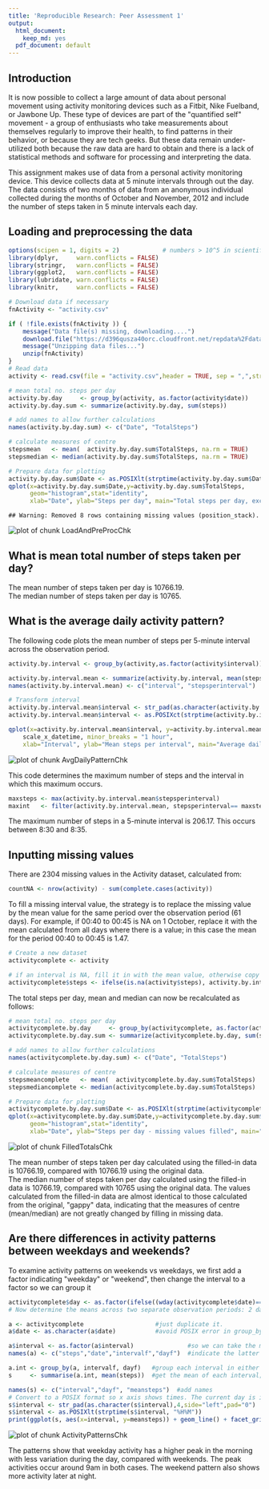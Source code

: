 ```yaml
---
title: 'Reproducible Research: Peer Assessment 1'
output:
  html_document:
    keep_md: yes
  pdf_document: default
---
```

## Introduction
It is now possible to collect a large amount of data about personal movement using activity monitoring devices such as a Fitbit, Nike Fuelband, or Jawbone Up. These type of devices are part of the "quantified self" movement - a group of enthusiasts who take measurements about themselves regularly to improve their health, to find patterns in their behavior, or because they are tech geeks. But these data remain under-utilized both because the raw data are hard to obtain and there is a lack of statistical methods and software for processing and interpreting the data.  

This assignment makes use of data from a personal activity monitoring device. This device collects data at 5 minute intervals through out the day. The data consists of two months of data from an anonymous individual collected during the months of October and November, 2012 and include the number of steps taken in 5 minute intervals each day.

## Loading and preprocessing the data

```r
options(scipen = 1, digits = 2)            # numbers > 10^5 in scientific notation, 2 sig figs
library(dplyr,     warn.conflicts = FALSE)
library(stringr,   warn.conflicts = FALSE)
library(ggplot2,   warn.conflicts = FALSE)
library(lubridate, warn.conflicts = FALSE)
library(knitr,     warn.conflicts = FALSE)

# Download data if necessary
fnActivity <- "activity.csv"

if ( !file.exists(fnActivity )) {
    message("Data file(s) missing, downloading....")
    download.file("https://d396qusza40orc.cloudfront.net/repdata%2Fdata%2Factivity.zip", fnActivity)
    message("Unzipping data files...")
    unzip(fnActivity)
}
# Read data
activity <- read.csv(file = "activity.csv",header = TRUE, sep = ",",stringsAsFactors = FALSE)

# mean total no. steps per day
activity.by.day     <- group_by(activity, as.factor(activity$date))
activity.by.day.sum <- summarize(activity.by.day, sum(steps))

# add names to allow further calculations
names(activity.by.day.sum) <- c("Date", "TotalSteps")

# calculate measures of centre
stepsmean   <- mean(  activity.by.day.sum$TotalSteps, na.rm = TRUE)
stepsmedian <- median(activity.by.day.sum$TotalSteps, na.rm = TRUE)

# Prepare data for plotting
activity.by.day.sum$Date <- as.POSIXlt(strptime(activity.by.day.sum$Date, "%Y-%m-%d"))
qplot(x=activity.by.day.sum$Date,y=activity.by.day.sum$TotalSteps,
      geom="histogram",stat="identity", 
      xlab="Date", ylab="Steps per day", main="Total steps per day, excluding missing values")
```

```
## Warning: Removed 8 rows containing missing values (position_stack).
```

![plot of chunk LoadAndPreProcChk](figure/LoadAndPreProcChk-1.png) 

## What is mean total number of steps taken per day?
The mean number of steps taken per day is 10766.19.  
The median number of steps taken per day is 10765.

## What is the average daily activity pattern?
The following code plots the mean number of steps per 5-minute interval across the observation period.  

```r
activity.by.interval <- group_by(activity,as.factor(activity$interval))

activity.by.interval.mean <- summarize(activity.by.interval, mean(steps,na.rm = TRUE))
names(activity.by.interval.mean) <- c("interval", "stepsperinterval")

# Transform interval
activity.by.interval.mean$interval <- str_pad(as.character(activity.by.interval.mean$interval),4,side="left",pad="0")  #convert & left pad with zeroes
activity.by.interval.mean$interval <- as.POSIXct(strptime(activity.by.interval.mean$interval, "%H%M"))   # TODO: contains day of year as well, remove

qplot(x=activity.by.interval.mean$interval, y=activity.by.interval.mean$stepsperinterval, geom="line",  
    scale_x_datetime, minor_breaks = "1 hour", 
    xlab="Interval", ylab="Mean steps per interval", main="Average daily activity pattern")
```

![plot of chunk AvgDailyPatternChk](figure/AvgDailyPatternChk-1.png) 

This code determines the maximum number of steps and the interval in which this maximum occurs.

```r
maxsteps <- max(activity.by.interval.mean$stepsperinterval)
maxint   <- filter(activity.by.interval.mean, stepsperinterval== maxsteps)
```

The maximum number of steps in a 5-minute interval is 206.17. This occurs between 8:30 and 8:35. 

## Inputting missing values
There are 2304 missing values in the Activity dataset, calculated from:  

```r
countNA <- nrow(activity) - sum(complete.cases(activity))
```
To fill a missing interval value, the strategy is to replace the missing value by the mean value for the same period over the observation period (61 days). For example, if 00:40 to 00:45 is NA on 1 October, replace it with the mean calculated from all days where there is a value; in this case the mean for the period 00:40 to 00:45 is 1.47.


```r
# Create a new dataset
activitycomplete <- activity

# if an interval is NA, fill it in with the mean value, otherwise copy the existing value
activitycomplete$steps <- ifelse(is.na(activity$steps), activity.by.interval.mean$stepsperinterval, activity$steps)
```

The total steps per day, mean and median can now be recalculated as follows:

```r
# mean total no. steps per day
activitycomplete.by.day     <- group_by(activitycomplete, as.factor(activitycomplete$date))
activitycomplete.by.day.sum <- summarize(activitycomplete.by.day, sum(steps))

# add names to allow further calculations
names(activitycomplete.by.day.sum) <- c("Date", "TotalSteps")

# calculate measures of centre
stepsmeancomplete   <- mean(  activitycomplete.by.day.sum$TotalSteps)  #don't need na.rm here
stepsmediancomplete <- median(activitycomplete.by.day.sum$TotalSteps)

# Prepare data for plotting
activitycomplete.by.day.sum$Date <- as.POSIXlt(strptime(activitycomplete.by.day.sum$Date, "%Y-%m-%d"))
qplot(x=activitycomplete.by.day.sum$Date,y=activitycomplete.by.day.sum$TotalSteps,
      geom="histogram",stat="identity", 
      xlab="Date", ylab="Steps per day - missing values filled", main="Total steps per day, no missing values")
```

![plot of chunk FilledTotalsChk](figure/FilledTotalsChk-1.png) 

The mean number of steps taken per day calculated using the filled-in data is 10766.19, compared with 10766.19 using the original data.  
The median number of steps taken per day calculated using the filled-in data is 10766.19, compared with 10765 using the original data.
The values calculated from the filled-in data are almost identical to those calculated from the original, "gappy" data, indicating that the measures of centre (mean/median) are not greatly changed by filling in missing data. 

## Are there differences in activity patterns between weekdays and weekends?

To examine activity patterns on weekends vs weekdays, we first add a factor indicating "weekday" or "weekend", then change the interval to a
factor so we can group it 

```r
activitycomplete$day <- as.factor(ifelse((wday(activitycomplete$date)==1)|(wday(activitycomplete$date)==7),"weekend","weekday"))  
# Now determine the means across two separate observation periods: 2 days for weekend, 5 days for weekday

a <- activitycomplete                    #just duplicate it.
a$date <- as.character(a$date)           #avoid POSIX error in group_by

a$interval <- as.factor(a$interval)               #so we can take the mean
names(a) <- c("steps","date","intervalf","dayf")  #indicate the latter two variables are factors

a.int <- group_by(a, intervalf, dayf)   #group each interval in either weekday or weekend
s     <- summarise(a.int, mean(steps))  #get the mean of each interval; gives two rows for each interval; one for weekday, one for weekend.

names(s) <- c("interval","dayf", "meansteps")  #add names
# Convert to a POSIX format so x axis shows times. The current day is inserted, haven't figure out how to remove this.
s$interval <- str_pad(as.character(s$interval),4,side="left",pad="0")
s$interval <- as.POSIXlt(strptime(s$interval, "%H%M"))
print(ggplot(s, aes(x=interval, y=meansteps)) + geom_line() + facet_grid(dayf ~ .))
```

![plot of chunk ActivityPatternsChk](figure/ActivityPatternsChk-1.png) 

The patterns show that weekday activity has a higher peak in the morning with less variation during the day, compared with weekends. The peak activities occur around 9am in both cases. The weekend pattern also shows more activity later at night.
